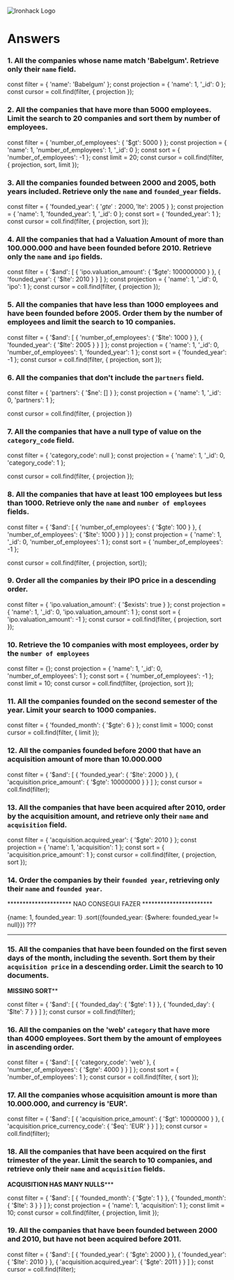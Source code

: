 ![Ironhack Logo](https://i.imgur.com/1QgrNNw.png)

# Answers

### 1. All the companies whose name match 'Babelgum'. Retrieve only their `name` field.

const filter = {
'name': 'Babelgum'
};
const projection = {
'name': 1,
'\_id': 0
};
const cursor = coll.find(filter, { projection });

### 2. All the companies that have more than 5000 employees. Limit the search to 20 companies and sort them by **number of employees**.

const filter = {
'number_of_employees': {
'$gt': 5000
}
};
const projection = {
'name': 1,
'number_of_employees': 1,
'\_id': 0
};
const sort = {
'number_of_employees': -1
};
const limit = 20;
const cursor = coll.find(filter, { projection, sort, limit });

### 3. All the companies founded between 2000 and 2005, both years included. Retrieve only the `name` and `founded_year` fields.

const filter = {
'founded_year': {
'$gte': 2000,
    '$lte': 2005
}
};
const projection = {
'name': 1,
'founded_year': 1,
'\_id': 0
};
const sort = {
'founded_year': 1
};
const cursor = coll.find(filter, { projection, sort });

### 4. All the companies that had a Valuation Amount of more than 100.000.000 and have been founded before 2010. Retrieve only the `name` and `ipo` fields.

const filter = {
'$and': [
    {
      'ipo.valuation_amount': {
        '$gte': 100000000
}
}, {
'founded_year': {
'$lte': 2010
}
}
]
};
const projection = {
'name': 1,
'\_id': 0,
'ipo': 1
};
const cursor = coll.find(filter, { projection });

### 5. All the companies that have less than 1000 employees and have been founded before 2005. Order them by the number of employees and limit the search to 10 companies.

const filter = {
  '$and': [
    {
      'number_of_employees': {
        '$lte': 1000
      }
    }, {
      'founded_year': {
        '$lte': 2005
      }
    }
  ]
};
const projection = {
  'name': 1,
  '_id': 0,
  'number_of_employees': 1,
  'founded_year': 1
};
const sort = {
  'founded_year': -1
};
const cursor = coll.find(filter, { projection, sort });

### 6. All the companies that don't include the `partners` field.

const filter = {
  'partners': {
    '$ne': []
  }
};
const projection = {
  'name': 1,
  '_id': 0,
  'partners': 1
};

const cursor = coll.find(filter, { projection })

### 7. All the companies that have a null type of value on the `category_code` field.

const filter = {
  'category_code': null
};
const projection = {
  'name': 1,
  '_id': 0,
  'category_code': 1
};

const cursor = coll.find(filter, { projection });

### 8. All the companies that have at least 100 employees but less than 1000. Retrieve only the `name` and `number of employees` fields.

const filter = {
  '$and': [
    {
      'number_of_employees': {
        '$gte': 100
      }
    }, {
      'number_of_employees': {
        '$lte': 1000
      }
    }
  ]
};
const projection = {
  'name': 1,
  '_id': 0,
  'number_of_employees': 1
};
const sort = {
  'number_of_employees': -1
};

const cursor = coll.find(filter, { projection, sort});

### 9. Order all the companies by their IPO price in a descending order.

const filter = {
  'ipo.valuation_amount': {
    '$exists': true
  }
};
const projection = {
  'name': 1,
  '_id': 0,
  'ipo.valuation_amount': 1
};
const sort = {
  'ipo.valuation_amount': -1
};
const cursor = coll.find(filter, { projection, sort });

### 10. Retrieve the 10 companies with most employees, order by the `number of employees`

const filter = {};
const projection = {
  'name': 1,
  '_id': 0,
  'number_of_employees': 1
};
const sort = {
  'number_of_employees': -1
};
const limit = 10;
const cursor = coll.find(filter, {projection, sort });

### 11. All the companies founded on the second semester of the year. Limit your search to 1000 companies.

const filter = {
  'founded_month': {
    '$gte': 6
  }
};
const limit = 1000;
const cursor = coll.find(filter, { limit });

### 12. All the companies founded before 2000 that have an acquisition amount of more than 10.000.000

const filter = {
  '$and': [
    {
      'founded_year': {
        '$lte': 2000
      }
    }, {
      'acquisition.price_amount': {
        '$gte': 10000000
      }
    }
  ]
};
const cursor = coll.find(filter);

### 13. All the companies that have been acquired after 2010, order by the acquisition amount, and retrieve only their `name` and `acquisition` field.

const filter = {
  'acquisition.acquired_year': {
    '$gte': 2010
  }
};
const projection = {
  'name': 1, 
  'acquisition': 1
};
const sort = {
  'acquisition.price_amount': 1
};
const cursor = coll.find(filter, { projection, sort });

### 14. Order the companies by their `founded year`, retrieving only their `name` and `founded year`.




********************* NAO CONSEGUI FAZER *********************** 

{name: 1, founded_year: 1}
.sort({founded_year: {$where: founded_year != null}}) ???

****************************************************************






### 15. All the companies that have been founded on the first seven days of the month, including the seventh. Sort them by their `acquisition price` in a descending order. Limit the search to 10 documents.


****MISSING SORT******

const filter = {
  '$and': [
    {
      'founded_day': {
        '$gte': 1
      }
    }, {
      'founded_day': {
        '$lte': 7
      }
    }
  ]
};
const cursor = coll.find(filter);


### 16. All the companies on the 'web' `category` that have more than 4000 employees. Sort them by the amount of employees in ascending order.

const filter = {
  '$and': [
    {
      'category_code': 'web'
    }, {
      'number_of_employees': {
        '$gte': 4000
      }
    }
  ]
};
const sort = {
  'number_of_employees': 1
};
const cursor = coll.find(filter, { sort });

### 17. All the companies whose acquisition amount is more than 10.000.000, and currency is 'EUR'.

const filter = {
  '$and': [
    {
      'acquisition.price_amount': {
        '$gt': 10000000
      }
    }, {
      'acquisition.price_currency_code': {
        '$eq': 'EUR'
      }
    }
  ]
};
const cursor = coll.find(filter);

### 18. All the companies that have been acquired on the first trimester of the year. Limit the search to 10 companies, and retrieve only their `name` and `acquisition` fields.

****ACQUISITION HAS MANY NULLS*******

const filter = {
  '$and': [
    {
      'founded_month': {
        '$gte': 1
      }
    }, {
      'founded_month': {
        '$lte': 3
      }
    }
  ]
};
const projection = {
  'name': 1, 
  'acquisition': 1
};
const limit = 10;
const cursor = coll.find(filter, { projection, limit });

### 19. All the companies that have been founded between 2000 and 2010, but have not been acquired before 2011.


const filter = {
  '$and': [
    {
      'founded_year': {
        '$gte': 2000
      }
    }, {
      'founded_year': {
        '$lte': 2010
      }
    }, {
      'acquisition.acquired_year': {
        '$gte': 2011
      }
    }
  ]
};
const cursor = coll.find(filter);
